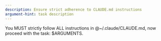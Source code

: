 ```yaml
---
description: Ensure strict adherence to CLAUDE.md instructions
argument-hint: task description
---
```


You MUST strictly follow ALL instructions in @~/.claude/CLAUDE.md, now proceed with the task: $ARGUMENTS.